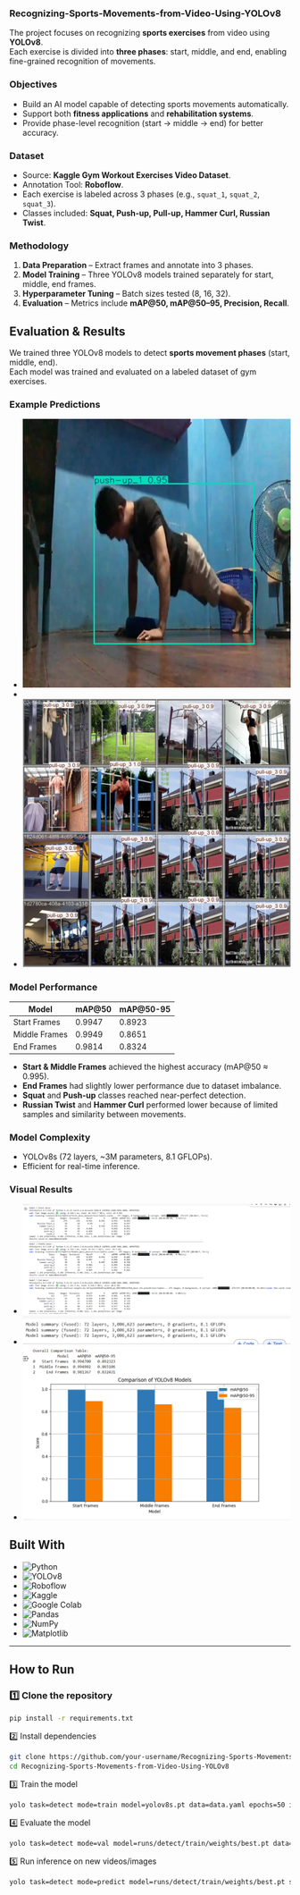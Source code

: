 ### Recognizing-Sports-Movements-from-Video-Using-YOLOv8
The project focuses on recognizing **sports exercises** from video using **YOLOv8**.  
Each exercise is divided into **three phases**: start, middle, and end, enabling fine-grained recognition of movements.  

###  Objectives  
- Build an AI model capable of detecting sports movements automatically.  
- Support both **fitness applications** and **rehabilitation systems**.  
- Provide phase-level recognition (start → middle → end) for better accuracy.  

###  Dataset  
- Source: **Kaggle Gym Workout Exercises Video Dataset**.  
- Annotation Tool: **Roboflow**.  
- Each exercise is labeled across 3 phases (e.g., `squat_1`, `squat_2`, `squat_3`).  
- Classes included: **Squat, Push-up, Pull-up, Hammer Curl, Russian Twist**.  

###  Methodology  
1. **Data Preparation** – Extract frames and annotate into 3 phases.  
2. **Model Training** – Three YOLOv8 models trained separately for start, middle, end frames.  
3. **Hyperparameter Tuning** – Batch sizes tested (8, 16, 32).  
4. **Evaluation** – Metrics include **mAP@50, mAP@50–95, Precision, Recall**.  

## Evaluation & Results  

We trained three YOLOv8 models to detect **sports movement phases** (start, middle, end).  
Each model was trained and evaluated on a labeled dataset of gym exercises.  

### Example Predictions  
- ![pull-up Prediction](pred1.jpg)
- 
- ![Push-up Prediction](pred.jpg)


###  Model Performance  
| Model          | mAP@50   | mAP@50-95 |
|----------------|----------|-----------|
| Start Frames   | 0.9947   | 0.8923    |
| Middle Frames  | 0.9949   | 0.8651    |
| End Frames     | 0.9814   | 0.8324    |

- **Start & Middle Frames** achieved the highest accuracy (mAP@50 ≈ 0.995).  
- **End Frames** had slightly lower performance due to dataset imbalance.  
- **Squat** and **Push-up** classes reached near-perfect detection.  
- **Russian Twist** and **Hammer Curl** performed lower because of limited samples and similarity between movements.  

###  Model Complexity  
- YOLOv8s (72 layers, ~3M parameters, 8.1 GFLOPs).  
- Efficient for real-time inference.  

###  Visual Results     
- ![mAP Comparison](Overall%20Comparsion/mAPs%20for%20all%20models.png)  
- ![All Models – mAP Scores](Overall%20Comparsion/FLOPs%20for%20all%20models.png)  
- ![FLOPs Analysis](Overall%20Comparsion/graph_for%20mAPs.png)

##  Built With  

- ![Python](https://img.shields.io/badge/Python-3776AB?style=for-the-badge&logo=python&logoColor=white)  
- ![YOLOv8](https://img.shields.io/badge/YOLOv8-00FFFF?style=for-the-badge&logo=github&logoColor=black)  
- ![Roboflow](https://img.shields.io/badge/Roboflow-FF6F00?style=for-the-badge&logo=roboflow&logoColor=white)  
- ![Kaggle](https://img.shields.io/badge/Kaggle-20BEFF?style=for-the-badge&logo=kaggle&logoColor=white)  
- ![Google Colab](https://img.shields.io/badge/Google%20Colab-F9AB00?style=for-the-badge&logo=googlecolab&logoColor=white)  
- ![Pandas](https://img.shields.io/badge/Pandas-150458?style=for-the-badge&logo=pandas&logoColor=white)  
- ![NumPy](https://img.shields.io/badge/Numpy-013243?style=for-the-badge&logo=numpy&logoColor=white)  
- ![Matplotlib](https://img.shields.io/badge/Matplotlib-3776AB?style=for-the-badge&logo=plotly&logoColor=white)  

---

##  How to Run  

### 1️⃣ Clone the repository  
```bash
pip install -r requirements.txt
```

2️⃣ Install dependencies 
```bash
git clone https://github.com/your-username/Recognizing-Sports-Movements-from-Video-Using-YOLOv8.git
cd Recognizing-Sports-Movements-from-Video-Using-YOLOv8 
```

3️⃣ Train the model
```bash
yolo task=detect mode=train model=yolov8s.pt data=data.yaml epochs=50 imgsz=640
```

4️⃣ Evaluate the model
```bash
yolo task=detect mode=val model=runs/detect/train/weights/best.pt data=data.yaml
```

5️⃣ Run inference on new videos/images
```bash
yolo task=detect mode=predict model=runs/detect/train/weights/best.pt source=path/to/video.mp4
```

 

